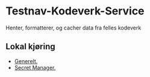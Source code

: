 # Testnav-Kodeverk-Service

Henter, formatterer, og cacher data fra felles kodeverk

## Lokal kjøring

* [Generelt.](../../docs/modules/ROOT/pages/local/local_general.adoc)
* [Secret Manager.](../../docs/modules/ROOT/pages/local/local_secretmanager.adoc)